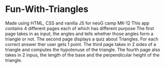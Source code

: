 # Fun-With-Triangles
Made using HTML, CSS and vanilla JS for neoG camp MK-12
This app contains 4 different pages each of which has different purpose
The first page takes in as input, the angles and tells whether those angles form a triangle or not.
The second page displays a quiz about Triangles. For each correct answer ther user gets 1 point.
The third page takes in 2 sides of a triangle and computes the hypotenuse of the triangle.
The fourth page also takes in 2 inpus, the length of the base and the perpendicular height of the triangle.

